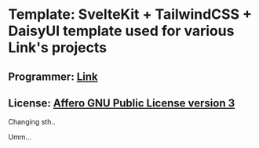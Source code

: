 # Template: SvelteKit + TailwindCSS + DaisyUI template used for various Link's projects

## Programmer: [Link](https://20050703.xyz)

## License: [Affero GNU Public License version 3](https://www.gnu.org/licenses/agpl-3.0.en.html)

Changing sth..

Umm...
